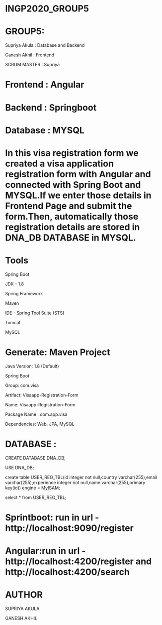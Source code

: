 # INGP2020_GROUP5
# GROUP5:
Supriya Akula : Database and Backend

Ganesh Akhil : Frontend
        
SCRUM MASTER : Supriya

# Frontend : Angular
# Backend : Springboot
# Database : MYSQL

#  In this visa registration form we created a visa application registration form with Angular and connected with Spring Boot and MYSQL.If we enter those details in Frontend Page and submit the form.Then, automatically those registration details are stored in DNA_DB DATABASE in MYSQL.

# Tools
Spring Boot 

JDK - 1.8

Spring Framework 

Maven 

IDE - Spring Tool Suite (STS)

Tomcat  

MySQL 

# Generate: Maven Project
Java Version: 1.8 (Default)

Spring Boot

Group: com.visa

Artifact: Visaapp-Registration-Form

Name: Visaapp-Registration-Form

Package Name : com.app.visa

Dependencies: Web, JPA, MySQL

# DATABASE :
CREATE DATABASE DNA_DB;

USE DNA_DB;

create table USER_REG_TBL(id integer not null,country varchar(255),email varchar(255),experience integer not null,name varchar(255),primary key(id)) engine = MyISAM;

select * from USER_REG_TBL;

# Sprintboot: run in url - http://localhost:9090/register      
# Angular:run in url - http://localhost:4200/register  and http://localhost:4200/search

# AUTHOR
SUPRIYA AKULA

GANESH AKHIL

